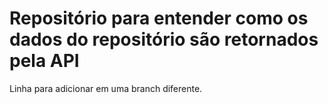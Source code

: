 # Repositório para entender como os dados do repositório são retornados pela API

Linha para adicionar em uma branch diferente.